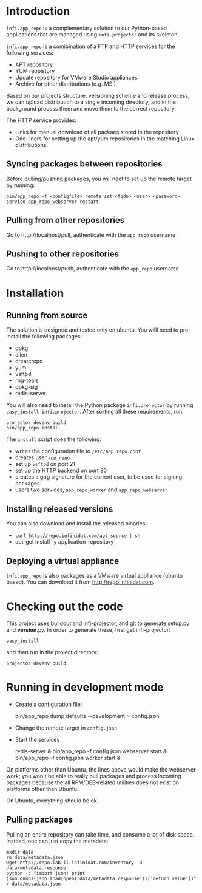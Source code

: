 Introduction
===========

`infi.app_repo` is a complementary solution to our Python-based applications that are managed using `infi.projector` and its skeleton.

`infi.app_repo` is a comibination of a FTP and HTTP services for the following services:
* APT repository
* YUM reopistory
* Update repository for VMware Studio appliances
* Archive for other distributions (e.g. MSI)

Based on our projects structure, versioning scheme and release process, we can upload distribution to a single incoming directory, and in the background process them and move them to the correct repository.

The HTTP service provides:
* Links for manual download of all packaes stored in the repository
* One-liners for setting up the apt/yum repositories in the matching Linux distributions.

Syncing packages between repositories
-------------------------------------

Before pulling/pushing packages, you will neet to set up the remote target by running:

    bin/app_repo -f <configfile> remote set <fqdn> <user> <password>
    service app_repo_webserver restart

Pulling from other repositories
-------------------------------

Go to http://localhost/pull, authenticate with the `app_repo` username

Pushing to other repositories
-----------------------------

Go to http://localhost/push, authenticate with the `app_repo` username

Installation
============

Running from source
-------------------

The solution is designed and tested only on ubuntu.
You willl need to pre-install the following packages:

* dpkg
* alien
* createrepo
* yum
* vsftpd
* rng-tools
* dpkg-sig
* redis-server

You will also need to install the Python package `infi.projector` by running `easy_install infi.projector`.
After sorting all these requirements, run:

    projector devenv build
    bin/app_repo install

The `install` script does the following:
* writes the configuration file to `/etc/app_repo.conf`
* creates user `app_repo`
* set up `vsftpd` on port 21
* set up the HTTP backend on port 80
* creates a gpg signature for the current user, to be used for signing packages
* users two services, `app_repo_worker` and `app_repo_webserver`

Installing released versions
----------------------------

You can also download and install the released binaries

* `curl http://repo.infinidat.com/apt_source | sh -`
* apt-get install -y application-repository

Deploying a virtual appliance
-----------------------------

`infi.app_repo` is also packages as a VMware virtual appliance (ubuntu based).
You can download it from http://repo.infinidat.com.


Checking out the code
=====================

This project uses buildout and infi-projector, and git to generate setup.py and __version__.py.
In order to generate these, first get infi-projector:

    easy_install 

and then run in the project directory:

    projector devenv build


Running in development mode
===========================

* Create a configuration file: 

	bin/app_repo dump defaults --development > config.json

* Change the remote target in `config.json`
* Start the services

	redis-server &
	bin/app_repo -f config.json webserver start &
	bin/app_repo -f config.json worker start &

On platforms other than Ubuntu, the lines above would make the webserver work; you won't be able to really pull packages and process incoming packages because the all RPM/DEB-related utilities does not exist on platforms other than Ubuntu.

On Ubuntu, everything should be ok.


Pulling packages
----------------

Pulling an entire repository can take time, and consume a lot of disk space. Instead, one can just copy the metadata:

	mkdir data
	rm data/metadata.json
	wget http://repo.lab.il.infinidat.com/inventory -O data/metadata.response
	python -c "import json; print json.dumps(json.load(open('data/metadata.response'))['return_value'])" > data/metadata.json
